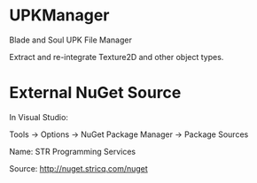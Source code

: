 # UPKManager
Blade and Soul UPK File Manager

Extract and re-integrate Texture2D and other object types.

# External NuGet Source

In Visual Studio:

Tools -> Options -> NuGet Package Manager -> Package Sources

Name: STR Programming Services

Source: http://nuget.stricq.com/nuget
